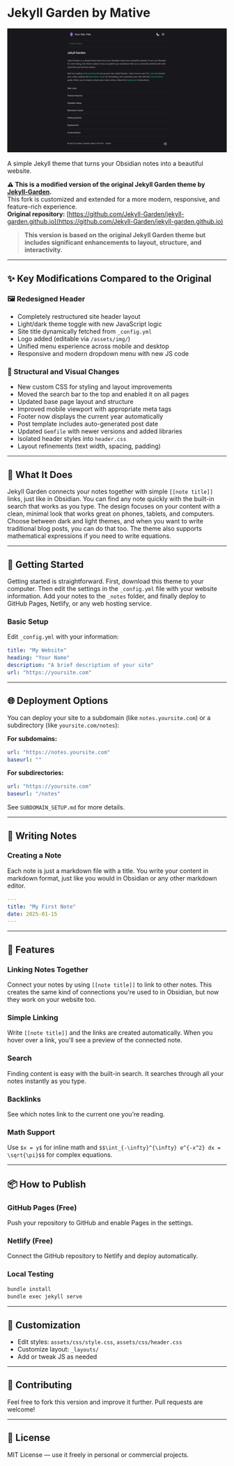 # Jekyll Garden by Mative

![screenshot](https://github.com/titenko/jekyll-garden/blob/main/assets/img/Screenshot-Jekyll-Garden.png)

A simple Jekyll theme that turns your Obsidian notes into a beautiful website. 

**⚠️ This is a modified version of the original Jekyll Garden theme by [Jekyll-Garden](https://github.com/Jekyll-Garden/jekyll-garden.github.io).**  
This fork is customized and extended for a more modern, responsive, and feature-rich experience.  
**Original repository:** [https://github.com/Jekyll-Garden/jekyll-garden.github.io](https://github.com/Jekyll-Garden/jekyll-garden.github.io)

> **This version is based on the original Jekyll Garden theme but includes significant enhancements to layout, structure, and interactivity.**

---

## ✨ Key Modifications Compared to the Original

### 🖼 Redesigned Header
- Completely restructured site header layout
- Light/dark theme toggle with new JavaScript logic
- Site title dynamically fetched from `_config.yml`
- Logo added (editable via `/assets/img/`)
- Unified menu experience across mobile and desktop
- Responsive and modern dropdown menu with new JS code

### 🧱 Structural and Visual Changes
- New custom CSS for styling and layout improvements
- Moved the search bar to the top and enabled it on all pages
- Updated base page layout and structure
- Improved mobile viewport with appropriate meta tags
- Footer now displays the current year automatically
- Post template includes auto-generated post date
- Updated `Gemfile` with newer versions and added libraries
- Isolated header styles into `header.css`
- Layout refinements (text width, spacing, padding)

---

## 🧠 What It Does

Jekyll Garden connects your notes together with simple `[[note title]]` links, just like in Obsidian. You can find any note quickly with the built-in search that works as you type. The design focuses on your content with a clean, minimal look that works great on phones, tablets, and computers. Choose between dark and light themes, and when you want to write traditional blog posts, you can do that too. The theme also supports mathematical expressions if you need to write equations.

---

## 🚀 Getting Started

Getting started is straightforward. First, download this theme to your computer. Then edit the settings in the `_config.yml` file with your website information. Add your notes to the `_notes` folder, and finally deploy to GitHub Pages, Netlify, or any web hosting service.

### Basic Setup

Edit `_config.yml` with your information:

```yaml
title: "My Website"
heading: "Your Name"
description: "A brief description of your site"
url: "https://yoursite.com"
```

---

## 🌐 Deployment Options

You can deploy your site to a subdomain (like `notes.yoursite.com`) or a subdirectory (like `yoursite.com/notes`):

**For subdomains:**
```yaml
url: "https://notes.yoursite.com"
baseurl: ""
```

**For subdirectories:**
```yaml
url: "https://yoursite.com"
baseurl: "/notes"
```

See `SUBDOMAIN_SETUP.md` for more details.

---

## 📝 Writing Notes

### Creating a Note

Each note is just a markdown file with a title. You write your content in markdown format, just like you would in Obsidian or any other markdown editor.

```yaml
---
title: "My First Note"
date: 2025-01-15
---
```

---

## 🔗 Features

### Linking Notes Together
Connect your notes by using `[[note title]]` to link to other notes. This creates the same kind of connections you're used to in Obsidian, but now they work on your website too.

### Simple Linking
Write `[[note title]]` and the links are created automatically. When you hover over a link, you'll see a preview of the connected note.

### Search
Finding content is easy with the built-in search. It searches through all your notes instantly as you type.

### Backlinks
See which notes link to the current one you're reading.

### Math Support
Use `$x = y$` for inline math and `$$\int_{-\infty}^{\infty} e^{-x^2} dx = \sqrt{\pi}$$` for complex equations.

---

## 📦 How to Publish

### GitHub Pages (Free)
Push your repository to GitHub and enable Pages in the settings.

### Netlify (Free)
Connect the GitHub repository to Netlify and deploy automatically.

### Local Testing
```bash
bundle install
bundle exec jekyll serve
```

---

## 🎨 Customization

- Edit styles: `assets/css/style.css`, `assets/css/header.css`
- Customize layout: `_layouts/`
- Add or tweak JS as needed

---

## 🤝 Contributing

Feel free to fork this version and improve it further. Pull requests are welcome!

---

## 📄 License

MIT License — use it freely in personal or commercial projects.
